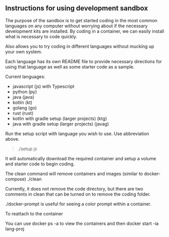 ## Instructions for using development sandbox

The purpose of the sandbox is to get started coding in the most common languages
on any computer without worrying about if the necessary development kits are
installed.  By coding in a container, we can easily install what is necessary to
code quickly. 

Also allows you to try coding in different languages without mucking up your own
system.

Each language has its own README file to provide necessary directions for using
that language as well as some starter code as a sample.

Current languages: 
* javascript (js) with Typescript
* python (py)
* java (java)
* kotlin (kt)
* golang (go)
* rust (rust)
* kotlin with gradle setup (larger projects) (ktg)
* java with gradle setup (larger projects) (javag)

Run the setup script with language you wish to use.  Use abbreviation above.

>  ./setup js

It will automatically download the required container and setup a volume and
starter code to begin coding.

The clean command will remove containers and images (similar to docker-compose)
  ./clean

Currently, it does not remove the code directory, but there are two comments in
clean that can be turned on to remove the coding folder.

  ./docker-prompt is useful for seeing a color prompt within a container.

To reattach to the container

You can use docker ps -a to view the containers and then docker start -ia
lang-proj
